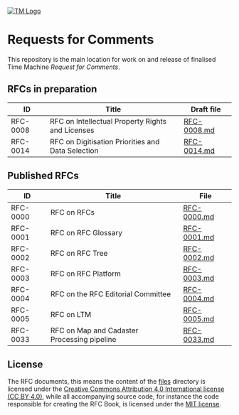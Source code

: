 [![TM Logo](tm_logo.png)](https://www.timemachine.eu)

# Requests for Comments

This repository is the main location for work on and release of finalised Time
Machine _Request for Comments_.

## RFCs in preparation

| ID       | Title                                             | Draft file                                       |
| -------- | ------------------------------------------------- | ------------------------------------------------ |
| RFC-0008 | RFC on Intellectual Property Rights and Licenses  | [RFC-0008.md](files/drafts/RFC-0008/RFC-0008.md) |
| RFC-0014 | RFC on Digitisation Priorities and Data Selection | [RFC-0014.md](files/drafts/RFC-0014/RFC-0014.md) |

## Published RFCs

| ID       | Title                                       | File                                               |
| -------- | ------------------------------------------- | -------------------------------------------------- |
| RFC-0000 | RFC on RFCs                                 | [RFC-0000.md](files/releases/RFC-0000/RFC-0000.md) |
| RFC-0001 | RFC on RFC Glossary                         | [RFC-0001.md](files/releases/RFC-0001/RFC-0001.md) |
| RFC-0002 | RFC on RFC Tree                             | [RFC-0002.md](files/releases/RFC-0002/RFC-0002.md) |
| RFC-0003 | RFC on RFC Platform                         | [RFC-0003.md](files/releases/RFC-0003/RFC-0003.md) |
| RFC-0004 | RFC on the RFC Editorial Committee          | [RFC-0004.md](files/releases/RFC-0004/RFC-0004.md) |
| RFC-0005 | RFC on LTM                                  | [RFC-0005.md](files/releases/RFC-0005/RFC-0005.md) |
| RFC-0033 | RFC on Map and Cadaster Processing pipeline | [RFC-0033.md](files/releases/RFC-0033/RFC-0033.md) |

## License

The RFC documents, this means the content of the [files](./files) directory is
licensed under the
[Creative Commons Attribution 4.0 International license (CC BY 4.0)](https://creativecommons.org/licenses/by/4.0/),
while all accompanying source code, for instance the code responsible for
creating the RFC Book, is licensed under the [MIT license](./LICENSE.md).
